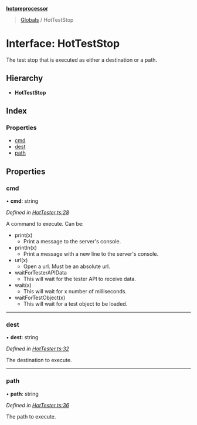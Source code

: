 **[hotpreprocessor](../README.md)**

> [Globals](../globals.md) / HotTestStop

# Interface: HotTestStop

The test stop that is executed as either a destination or
a path.

## Hierarchy

* **HotTestStop**

## Index

### Properties

* [cmd](hotteststop.md#cmd)
* [dest](hotteststop.md#dest)
* [path](hotteststop.md#path)

## Properties

### cmd

•  **cmd**: string

*Defined in [HotTester.ts:28](https://github.com/OurFreeLight/HotPreprocessor/blob/f104630/src/HotTester.ts#L28)*

A command to execute. Can be:
* print(x)
  * Print a message to the server's console.
* println(x)
  * Print a message with a new line to the server's console.
* url(x)
  * Open a url. Must be an absolute url.
* waitForTesterAPIData
  * This will wait for the tester API to receive data.
* wait(x)
  * This will wait for x number of milliseconds.
* waitForTestObject(x)
  * This will wait for a test object to be loaded.

___

### dest

•  **dest**: string

*Defined in [HotTester.ts:32](https://github.com/OurFreeLight/HotPreprocessor/blob/f104630/src/HotTester.ts#L32)*

The destination to execute.

___

### path

•  **path**: string

*Defined in [HotTester.ts:36](https://github.com/OurFreeLight/HotPreprocessor/blob/f104630/src/HotTester.ts#L36)*

The path to execute.
